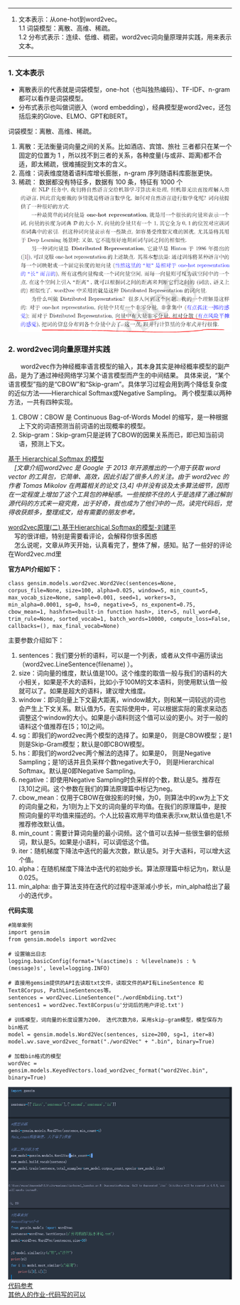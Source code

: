 ****
1. 文本表示：从one-hot到word2vec。   
1.1 词袋模型：离散、高维、稀疏。   
1.2 分布式表示：连续、低维、稠密。word2vec词向量原理并实践，用来表示文本。   
****    
### 1. 文本表示   
* 离散表示的代表就是词袋模型，one-hot（也叫独热编码）、TF-IDF、n-gram都可以看作是词袋模型。   
* 分布式表示也叫做词嵌入（word embedding），经典模型是word2vec，还包括后来的Glove、ELMO、GPT和BERT。   
  
词袋模型：离散、高维、稀疏。    
1. 离散：无法衡量词向量之间的关系。比如酒店、宾馆、旅社 三者都只在某一个固定的位置为 1 ，所以找不到三者的关系，各种度量(与或非、距离)都不合适，即太稀疏，很难捕捉到文本的含义。   
2. 高维：词表维度随着语料库增长膨胀，n-gram 序列随语料库膨胀更快。   
3. 稀疏： 数据都没有特征多，数据有 100 条，特征有 1000 个   
![词向量](./images/词向量.png)   
### 2. word2vec词向量原理并实践   
&emsp;&emsp;word2vec作为神经概率语言模型的输入，其本身其实是神经概率模型的副产品，是为了通过神经网络学习某个语言模型而产生的中间结果。
具体来说，“某个语言模型”指的是“CBOW”和“Skip-gram”。具体学习过程会用到两个降低复杂度的近似方法——Hierarchical Softmax或Negative Sampling。
两个模型乘以两种方法，一共有四种实现。   
1. CBOW：CBOW 是 Continuous Bag-of-Words Model 的缩写，是一种根据上下文的词语预测当前词语的出现概率的模型。
2. Skip-gram：Skip-gram只是逆转了CBOW的因果关系而已，即已知当前词语，预测上下文。     

[基于 Hierarchical Softmax 的模型](https://blog.csdn.net/itplus/article/details/37969817)   
&emsp;*[文章介绍]word2vec 是 Google 于 2013 年开源推出的一个用于获取 word vector 的工具包，它简单、高效，因此引起了很多人的关注。由于 word2vec 的作者 Tomas Mikolov 在两篇相关的论文 [3,4] 中并没有谈及太多算法细节，因而在一定程度上增加了这个工具包的神秘感。一些按捺不住的人于是选择了通过解剖源代码的方式来一窥究竟，出于好奇，我也成为了他们中的一员。读完代码后，觉得收获颇多，整理成文，给有需要的朋友参考。*     
   
[word2vec原理(二) 基于Hierarchical Softmax的模型-刘建平](http://www.cnblogs.com/pinard/p/7243513.html#!comments)   
&emsp;写的很详细，特别是需要看评论，会解释你很多困惑   
&emsp;怎么说呢，文章从昨天开始，认真看完了，整体了解，感知。贴了一些好的评论在Word2vec.md里    

**官方API介绍如下：**  
```
class gensim.models.word2vec.Word2Vec(sentences=None, corpus_file=None, size=100, alpha=0.025, window=5, min_count=5, max_vocab_size=None, sample=0.001, seed=1, workers=3, min_alpha=0.0001, sg=0, hs=0, negative=5, ns_exponent=0.75, cbow_mean=1, hashfxn=<built-in function hash>, iter=5, null_word=0, trim_rule=None, sorted_vocab=1, batch_words=10000, compute_loss=False, callbacks=(), max_final_vocab=None)
```
主要参数介绍如下：   
1. sentences：我们要分析的语料，可以是一个列表，或者从文件中遍历读出（word2vec.LineSentence(filename) ）。   
2. size：词向量的维度，默认值是100。这个维度的取值一般与我们的语料的大小相关，如果是不大的语料，比如小于100M的文本语料，则使用默认值一般就可以了。如果是超大的语料，建议增大维度。    
3. window：即词向量上下文最大距离，window越大，则和某一词较远的词也会产生上下文关系。默认值为5，在实际使用中，可以根据实际的需求来动态调整这个window的大小。如果是小语料则这个值可以设的更小。对于一般的语料这个值推荐在[5；10]之间。    
4. sg：即我们的word2vec两个模型的选择了。如果是0， 则是CBOW模型；是1则是Skip-Gram模型；默认是0即CBOW模型。    
5. hs：即我们的word2vec两个解法的选择了。如果是0， 则是Negative Sampling；是1的话并且负采样个数negative大于0， 则是Hierarchical Softmax。默认是0即Negative Sampling。    
6. negative：即使用Negative Sampling时负采样的个数，默认是5。推荐在[3,10]之间。这个参数在我们的算法原理篇中标记为neg。   
7. cbow_mean：仅用于CBOW在做投影的时候，为0，则算法中的xw为上下文的词向量之和，为1则为上下文的词向量的平均值。在我们的原理篇中，是按照词向量的平均值来描述的。个人比较喜欢用平均值来表示xw,默认值也是1,不推荐修改默认值。   
8. min_count：需要计算词向量的最小词频。这个值可以去掉一些很生僻的低频词，默认是5。如果是小语料，可以调低这个值。   
9. iter：随机梯度下降法中迭代的最大次数，默认是5。对于大语料，可以增大这个值。   
10. alpha：在随机梯度下降法中迭代的初始步长。算法原理篇中标记为η，默认是0.025。   
11. min_alpha: 由于算法支持在迭代的过程中逐渐减小步长，min_alpha给出了最小的迭代步。   

**代码实现**  
```
#简单案例
import gensim
from gensim.models import word2vec

# 设置输出日志
logging.basicConfig(format='%(asctime)s : %(levelname)s : %(message)s', level=logging.INFO)

# 直接用gemsim提供的API去读取txt文件，读取文件的API有LineSentence 和 Text8Corpus, PathLineSentences等。
sentences = word2vec.LineSentence("./wordEmbdiing.txt")
sentences1 = word2vec.Text8Corpus(u'分词后的用户评论.txt')

# 训练模型，词向量的长度设置为200， 迭代次数为8，采用skip-gram模型，模型保存为bin格式
model = gensim.models.Word2Vec(sentences, size=200, sg=1, iter=8)  
model.wv.save_word2vec_format("./word2Vec" + ".bin", binary=True) 

# 加载bin格式的模型
wordVec = gensim.models.KeyedVectors.load_word2vec_format("word2Vec.bin", binary=True)

```
![训练过程](./images/训练过程.png)   
[代码参考](https://www.cnblogs.com/jiangxinyang/p/10207273.html)   
[其他人的作业-代码写的可以](https://yu-shui.github.io/)  
